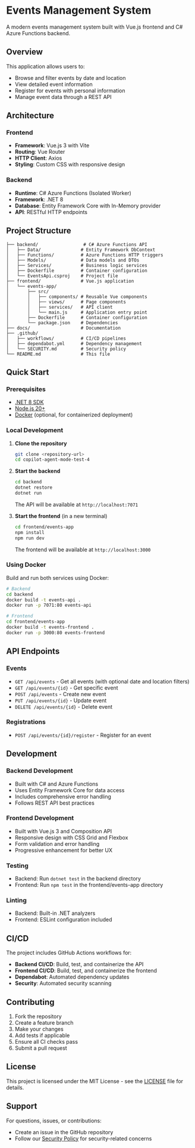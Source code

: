 # Events Management System

A modern events management system built with Vue.js frontend and C# Azure Functions backend.

## Overview

This application allows users to:
- Browse and filter events by date and location
- View detailed event information
- Register for events with personal information
- Manage event data through a REST API

## Architecture

### Frontend
- **Framework**: Vue.js 3 with Vite
- **Routing**: Vue Router
- **HTTP Client**: Axios
- **Styling**: Custom CSS with responsive design

### Backend
- **Runtime**: C# Azure Functions (Isolated Worker)
- **Framework**: .NET 8
- **Database**: Entity Framework Core with In-Memory provider
- **API**: RESTful HTTP endpoints

## Project Structure

```
├── backend/                 # C# Azure Functions API
│   ├── Data/               # Entity Framework DbContext
│   ├── Functions/          # Azure Functions HTTP triggers
│   ├── Models/             # Data models and DTOs
│   ├── Services/           # Business logic services
│   ├── Dockerfile          # Container configuration
│   └── EventsApi.csproj    # Project file
├── frontend/               # Vue.js application
│   └── events-app/
│       ├── src/
│       │   ├── components/ # Reusable Vue components
│       │   ├── views/      # Page components
│       │   ├── services/   # API client
│       │   └── main.js     # Application entry point
│       ├── Dockerfile      # Container configuration
│       └── package.json    # Dependencies
├── docs/                   # Documentation
├── .github/
│   ├── workflows/          # CI/CD pipelines
│   ├── dependabot.yml      # Dependency management
│   └── SECURITY.md         # Security policy
└── README.md               # This file
```

## Quick Start

### Prerequisites
- [.NET 8 SDK](https://dotnet.microsoft.com/download/dotnet/8.0)
- [Node.js 20+](https://nodejs.org/)
- [Docker](https://www.docker.com/) (optional, for containerized deployment)

### Local Development

1. **Clone the repository**
   ```bash
   git clone <repository-url>
   cd copilot-agent-mode-test-4
   ```

2. **Start the backend**
   ```bash
   cd backend
   dotnet restore
   dotnet run
   ```
   The API will be available at `http://localhost:7071`

3. **Start the frontend** (in a new terminal)
   ```bash
   cd frontend/events-app
   npm install
   npm run dev
   ```
   The frontend will be available at `http://localhost:3000`

### Using Docker

Build and run both services using Docker:

```bash
# Backend
cd backend
docker build -t events-api .
docker run -p 7071:80 events-api

# Frontend
cd frontend/events-app
docker build -t events-frontend .
docker run -p 3000:80 events-frontend
```

## API Endpoints

### Events
- `GET /api/events` - Get all events (with optional date and location filters)
- `GET /api/events/{id}` - Get specific event
- `POST /api/events` - Create new event
- `PUT /api/events/{id}` - Update event
- `DELETE /api/events/{id}` - Delete event

### Registrations
- `POST /api/events/{id}/register` - Register for an event

## Development

### Backend Development
- Built with C# and Azure Functions
- Uses Entity Framework Core for data access
- Includes comprehensive error handling
- Follows REST API best practices

### Frontend Development
- Built with Vue.js 3 and Composition API
- Responsive design with CSS Grid and Flexbox
- Form validation and error handling
- Progressive enhancement for better UX

### Testing
- Backend: Run `dotnet test` in the backend directory
- Frontend: Run `npm test` in the frontend/events-app directory

### Linting
- Backend: Built-in .NET analyzers
- Frontend: ESLint configuration included

## CI/CD

The project includes GitHub Actions workflows for:
- **Backend CI/CD**: Build, test, and containerize the API
- **Frontend CI/CD**: Build, test, and containerize the frontend
- **Dependabot**: Automated dependency updates
- **Security**: Automated security scanning

## Contributing

1. Fork the repository
2. Create a feature branch
3. Make your changes
4. Add tests if applicable
5. Ensure all CI checks pass
6. Submit a pull request

## License

This project is licensed under the MIT License - see the [LICENSE](LICENSE) file for details.

## Support

For questions, issues, or contributions:
- Create an issue in the GitHub repository
- Follow our [Security Policy](.github/SECURITY.md) for security-related concerns